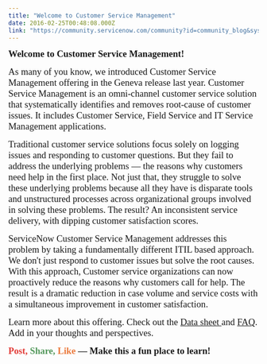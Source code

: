 ```yaml
---
title: "Welcome to Customer Service Management"
date: 2016-02-25T00:48:08.000Z
link: "https://community.servicenow.com/community?id=community_blog&sys_id=bb1da2e5dbd0dbc01dcaf3231f9619a5"
---
```

<p><span style="font-size: 14pt; font-family: Calibri;"><strong>Welcome to Customer Service Management!</strong></span></p><p></p><p><span style="font-size: 14.0pt; font-family: Calibri;">As many of you know, we introduced Customer Service Management offering in the Geneva release last year. Customer Service Management <span style="font-family: Calibri; font-size: 18.6667px;">is an omni-channel customer service solution that systematically identifies and removes root-cause of customer issues. It </span>includes Customer Service, Field Service and IT Service Management applications.</span></p><p></p><p><span style="font-size: 14.0pt; font-family: Calibri;">Traditional customer service solutions focus solely on logging issues and responding to customer questions. But they fail to address the underlying problems — the reasons why customers need help in the first place. Not just that, they struggle to solve these underlying problems because all they have is disparate tools and unstructured processes across organizational groups involved in solving these problems. The result? An inconsistent service delivery, with dipping customer satisfaction scores.</span></p><p></p><p><span style="font-size: 14.0pt; font-family: Calibri;">ServiceNow Customer Service Management addresses this problem by taking a fundamentally different ITIL based approach. We don't just respond to customer issues but solve the root causes. With this approach, Customer service organizations can now proactively reduce the reasons why customers call for help. The result is a dramatic reduction in case volume and service costs with a simultaneous improvement in customer satisfaction.</span></p><p></p><p><span style="font-size: 14.0pt; font-family: Calibri;">Learn more about this offering. Check out the <a title="" _jive_internal="true" href="/community?id=community_article&sys_id=e23c6a61dbd0dbc01dcaf3231f961959">Data sheet </a>and <a title="" _jive_internal="true" href="/community?id=community_article&sys_id=2fbc6e25dbd0dbc01dcaf3231f9619d2">FAQ</a>. Add in your thoughts and perspectives. </span></p><p><span style="font-size: 14pt; font-family: Calibri;"><strong><span style="color: #e23d39;">Post,</span> <span style="color: #53985b;">Share,</span> <span style="color: #eb7a3d;">Like</span> — Make this a fun place to learn!</strong></span></p>